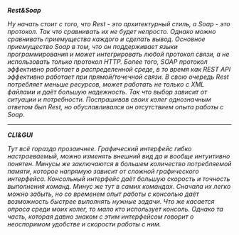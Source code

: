 
***Rest&Soap***

 *Ну начать стоит с того, что Rest - это архитектурный стиль, а Soap - это протокол. Так что сравнивать их не будет непросто. Однако можно сравнивать приемущества каждого и сделать вывод. Основное приемущество Soap в том, что он поддерживает языки программирования и может интегрировать любой протокол связи, а не использовать только протокол HTTP. Более того, SOAP протокол эффективно работает в распределенной среде, в то время как REST API эффективно работает при прямой/точечной связи. В свою очередь Rest потребляет меньше ресурсов, может работать не только с XML файлами и даёт большую надежность.
 Так что выбор зависит от ситуации и потребности. Поспрашивав своих колег однозначным ответом был Rest, но обуславливался он отсутствием опыта работы с Soap.*
<hr>

***CLI&GUI***

 *Тут всё гораздо прозаичнее. Графический интерфейс гибко настраеваемый, можно изменять внешний вид да и вообще интуитивно понятен. Минусы же заключаются в большем количество потребляемой памяти, которое напрямую зависит от сложной графического интерфейса. Консольный интерфейс даёт большую скорость и точность выполнения команд. Минус же тут в самих командах. Сначала их легко можно забыть, но со временем опыт работы с консолью даёт возможность быстрее выполнять нужные задачи.
 Что же касается опроса среди моих колег, то мало кто использует консоль. Однако та часть, которая давно знаком с этим интерфейсом говорит о неоспоримом удобстве и скорости работы с ним.*
